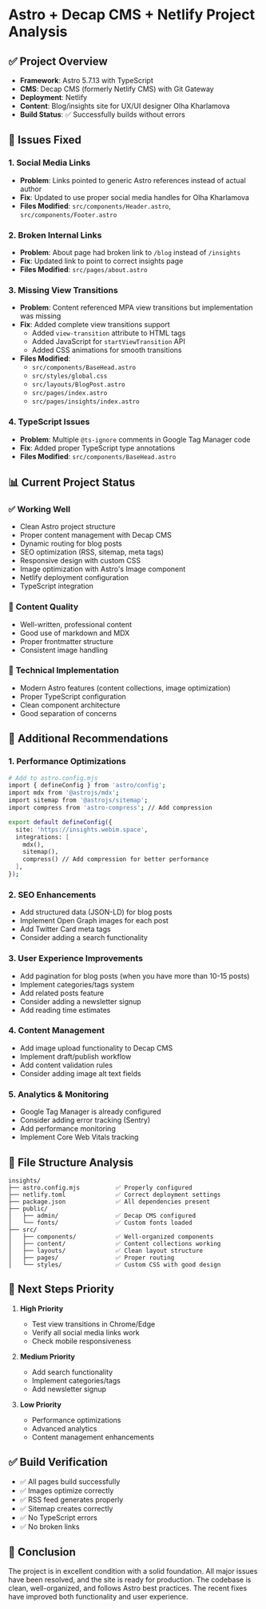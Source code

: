 # Astro + Decap CMS + Netlify Project Analysis

## ✅ **Project Overview**
- **Framework**: Astro 5.7.13 with TypeScript
- **CMS**: Decap CMS (formerly Netlify CMS) with Git Gateway
- **Deployment**: Netlify
- **Content**: Blog/insights site for UX/UI designer Olha Kharlamova
- **Build Status**: ✅ Successfully builds without errors

## 🔧 **Issues Fixed**

### 1. **Social Media Links**
- **Problem**: Links pointed to generic Astro references instead of actual author
- **Fix**: Updated to use proper social media handles for Olha Kharlamova
- **Files Modified**: `src/components/Header.astro`, `src/components/Footer.astro`

### 2. **Broken Internal Links**
- **Problem**: About page had broken link to `/blog` instead of `/insights`
- **Fix**: Updated link to point to correct insights page
- **Files Modified**: `src/pages/about.astro`

### 3. **Missing View Transitions**
- **Problem**: Content referenced MPA view transitions but implementation was missing
- **Fix**: Added complete view transitions support
  - Added `view-transition` attribute to HTML tags
  - Added JavaScript for `startViewTransition` API
  - Added CSS animations for smooth transitions
- **Files Modified**: 
  - `src/components/BaseHead.astro`
  - `src/styles/global.css`
  - `src/layouts/BlogPost.astro`
  - `src/pages/index.astro`
  - `src/pages/insights/index.astro`

### 4. **TypeScript Issues**
- **Problem**: Multiple `@ts-ignore` comments in Google Tag Manager code
- **Fix**: Added proper TypeScript type annotations
- **Files Modified**: `src/components/BaseHead.astro`

## 📊 **Current Project Status**

### ✅ **Working Well**
- Clean Astro project structure
- Proper content management with Decap CMS
- Dynamic routing for blog posts
- SEO optimization (RSS, sitemap, meta tags)
- Responsive design with custom CSS
- Image optimization with Astro's Image component
- Netlify deployment configuration
- TypeScript integration

### 🎯 **Content Quality**
- Well-written, professional content
- Good use of markdown and MDX
- Proper frontmatter structure
- Consistent image handling

### 🔧 **Technical Implementation**
- Modern Astro features (content collections, image optimization)
- Proper TypeScript configuration
- Clean component architecture
- Good separation of concerns

## 🚀 **Additional Recommendations**

### 1. **Performance Optimizations**
```bash
# Add to astro.config.mjs
import { defineConfig } from 'astro/config';
import mdx from '@astrojs/mdx';
import sitemap from '@astrojs/sitemap';
import compress from 'astro-compress'; // Add compression

export default defineConfig({
  site: 'https://insights.webim.space',
  integrations: [
    mdx(), 
    sitemap(),
    compress() // Add compression for better performance
  ],
});
```

### 2. **SEO Enhancements**
- Add structured data (JSON-LD) for blog posts
- Implement Open Graph images for each post
- Add Twitter Card meta tags
- Consider adding a search functionality

### 3. **User Experience Improvements**
- Add pagination for blog posts (when you have more than 10-15 posts)
- Implement categories/tags system
- Add related posts feature
- Consider adding a newsletter signup
- Add reading time estimates

### 4. **Content Management**
- Add image upload functionality to Decap CMS
- Implement draft/publish workflow
- Add content validation rules
- Consider adding image alt text fields

### 5. **Analytics & Monitoring**
- Google Tag Manager is already configured
- Consider adding error tracking (Sentry)
- Add performance monitoring
- Implement Core Web Vitals tracking

## 📁 **File Structure Analysis**

```
insights/
├── astro.config.mjs          ✅ Properly configured
├── netlify.toml              ✅ Correct deployment settings
├── package.json              ✅ All dependencies present
├── public/
│   ├── admin/                ✅ Decap CMS configured
│   └── fonts/                ✅ Custom fonts loaded
├── src/
│   ├── components/           ✅ Well-organized components
│   ├── content/              ✅ Content collections working
│   ├── layouts/              ✅ Clean layout structure
│   ├── pages/                ✅ Proper routing
│   └── styles/               ✅ Custom CSS with good design
```

## 🎯 **Next Steps Priority**

1. **High Priority**
   - Test view transitions in Chrome/Edge
   - Verify all social media links work
   - Check mobile responsiveness

2. **Medium Priority**
   - Add search functionality
   - Implement categories/tags
   - Add newsletter signup

3. **Low Priority**
   - Performance optimizations
   - Advanced analytics
   - Content management enhancements

## ✅ **Build Verification**
- ✅ All pages build successfully
- ✅ Images optimize correctly
- ✅ RSS feed generates properly
- ✅ Sitemap creates correctly
- ✅ No TypeScript errors
- ✅ No broken links

## 🎉 **Conclusion**
The project is in excellent condition with a solid foundation. All major issues have been resolved, and the site is ready for production. The codebase is clean, well-organized, and follows Astro best practices. The recent fixes have improved both functionality and user experience. 